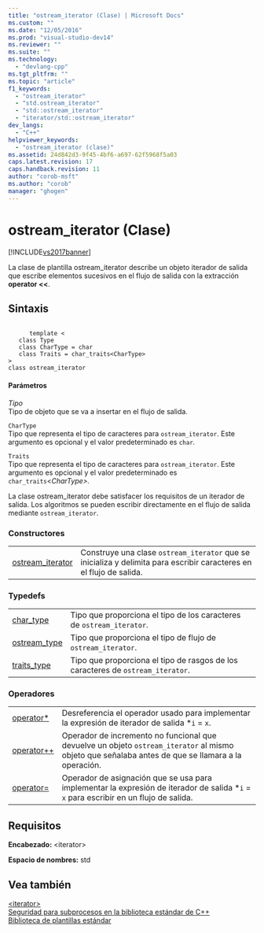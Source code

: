 ```yaml
---
title: "ostream_iterator (Clase) | Microsoft Docs"
ms.custom: ""
ms.date: "12/05/2016"
ms.prod: "visual-studio-dev14"
ms.reviewer: ""
ms.suite: ""
ms.technology: 
  - "devlang-cpp"
ms.tgt_pltfrm: ""
ms.topic: "article"
f1_keywords: 
  - "ostream_iterator"
  - "std.ostream_iterator"
  - "std::ostream_iterator"
  - "iterator/std::ostream_iterator"
dev_langs: 
  - "C++"
helpviewer_keywords: 
  - "ostream_iterator (clase)"
ms.assetid: 24d842d3-9f45-4bf6-a697-62f5968f5a03
caps.latest.revision: 17
caps.handback.revision: 11
author: "corob-msft"
ms.author: "corob"
manager: "ghogen"
---
```

# ostream_iterator (Clase)
[!INCLUDE[vs2017banner](../assembler/inline/includes/vs2017banner.md)]

La clase de plantilla ostream\_iterator describe un objeto iterador de salida que escribe elementos sucesivos en el flujo de salida con la extracción **operator \<\<**.  
  
## Sintaxis  
  
```  
  
      template <  
   class Type   
   class CharType = char  
   class Traits = char_traits<CharType>  
>  
class ostream_iterator  
```  
  
#### Parámetros  
 *Tipo*  
 Tipo de objeto que se va a insertar en el flujo de salida.  
  
 `CharType`  
 Tipo que representa el tipo de caracteres para `ostream_iterator`.  Este argumento es opcional y el valor predeterminado es `char`*.*  
  
 `Traits`  
 Tipo que representa el tipo de caracteres para `ostream_iterator`.  Este argumento es opcional y el valor predeterminado es `char_traits`\<*CharType\>.*  
  
 La clase ostream\_iterator debe satisfacer los requisitos de un iterador de salida.  Los algoritmos se pueden escribir directamente en el flujo de salida mediante `ostream_iterator`.  
  
### Constructores  
  
|||  
|-|-|  
|[ostream\_iterator](../Topic/ostream_iterator::ostream_iterator.md)|Construye una clase `ostream_iterator` que se inicializa y delimita para escribir caracteres en el flujo de salida.|  
  
### Typedefs  
  
|||  
|-|-|  
|[char\_type](../Topic/ostream_iterator::char_type.md)|Tipo que proporciona el tipo de los caracteres de `ostream_iterator`.|  
|[ostream\_type](../Topic/ostream_iterator::ostream_type.md)|Tipo que proporciona el tipo de flujo de `ostream_iterator`.|  
|[traits\_type](../Topic/ostream_iterator::traits_type.md)|Tipo que proporciona el tipo de rasgos de los caracteres de `ostream_iterator`.|  
  
### Operadores  
  
|||  
|-|-|  
|[operator\*](../Topic/ostream_iterator::operator*.md)|Desreferencia el operador usado para implementar la expresión de iterador de salida \*`i` \= `x`.|  
|[operator\+\+](../Topic/ostream_iterator::operator++.md)|Operador de incremento no funcional que devuelve un objeto `ostream_iterator` al mismo objeto que señalaba antes de que se llamara a la operación.|  
|[operator\=](../Topic/ostream_iterator::operator=.md)|Operador de asignación que se usa para implementar la expresión de iterador de salida \*`i` \= `x` para escribir en un flujo de salida.|  
  
## Requisitos  
 **Encabezado:** \<iterator\>  
  
 **Espacio de nombres:** std  
  
## Vea también  
 [\<iterator\>](../standard-library/iterator.md)   
 [Seguridad para subprocesos en la biblioteca estándar de C\+\+](../standard-library/thread-safety-in-the-cpp-standard-library.md)   
 [Biblioteca de plantillas estándar](../misc/standard-template-library.md)